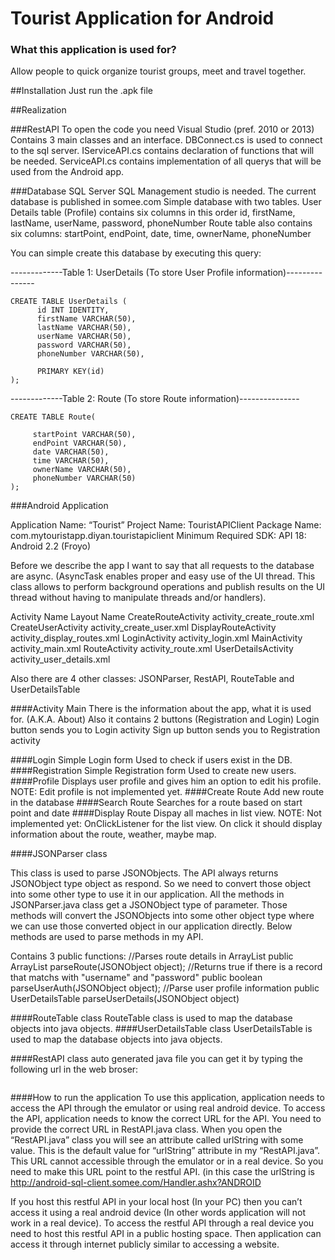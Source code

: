# Tourist Application for Android

### What this application is used for?
Allow people to quick organize tourist groups, meet and travel together.

##Installation
Just run the .apk file

##Realization

###RestAPI
To open the code you need Visual Studio (pref. 2010 or 2013)
Contains 3 main classes and an interface.
DBConnect.cs is used to connect to the sql server.
IServiceAPI.cs contains declaration of functions that will be needed.
ServiceAPI.cs contains implementation of all querys that will be used from the Android app.

###Database
SQL Server
SQL Management studio is needed.
The current database is published in somee.com
Simple database with two tables.
User Details table (Profile) contains six columns in this order id, firstName, lastName, userName, password, phoneNumber
Route table also contains six columns: startPoint, endPoint, date, time, ownerName, phoneNumber

You can simple create this database by executing this query:

-------------Table 1: UserDetails (To store User Profile information)---------------
```
CREATE TABLE UserDetails (
      id INT IDENTITY,
      firstName VARCHAR(50),
      lastName VARCHAR(50),
      userName VARCHAR(50),
      password VARCHAR(50),
      phoneNumber VARCHAR(50),
      
      PRIMARY KEY(id)
);
 ```
-------------Table 2: Route (To store Route information)---------------
 ```
CREATE TABLE Route(
 
      startPoint VARCHAR(50),
      endPoint VARCHAR(50),
      date VARCHAR(50),
      time VARCHAR(50),
      ownerName VARCHAR(50),
      phoneNumber VARCHAR(50)
);
```


###Android Application

Application Name: “Tourist”
Project Name: TouristAPIClient
Package Name: com.mytouristapp.diyan.touristapiclient
Minimum Required SDK: API 18: Android 2.2 (Froyo)

Before we describe the app I want tо say that all requests to the database are async.
(AsyncTask enables proper and easy use of the UI thread. This class allows to perform background operations and publish results on the UI thread without having to manipulate threads and/or handlers).


Activity Name	      Layout Name
CreateRouteActivity	activity_create_route.xml
CreateUserActivity	activity_create_user.xml
DisplayRouteActivity	activity_display_routes.xml
LoginActivity	      activity_login.xml
MainActivity	      activity_main.xml
RouteActivity	      activity_route.xml
UserDetailsActivity	activity_user_details.xml

Also there are 4 other classes:
JSONParser, RestAPI, RouteTable and UserDetailsTable

####Activity Main
There is the information about the app, what it is used for. (A.K.A. About)
Also it contains 2 buttons (Registration and Login)
Login button sends you to Login activity
Sign up button sends you to Registration activity

####Login
Simple Login form
Used to check if users exist in the DB.
####Registration 
Simple Registration form
Used to create new users.
####Profile
Displays user profile and gives him an option to edit his profile.
NOTE: Edit profile is not implemented yet.
####Create Route
Add new route in the database
####Search Route
Searches for a route based on start point and date
####Display Route
Dispay all maches in list view.
NOTE: Not implemented yet: OnClickListener for the list view. On click it should display information about the route, weather, maybe map.

####JSONParser class

This class is used to parse JSONObjects.  The API always returns JSONObject type object as respond. So we need to convert those object into some other type to use it in our application. All the methods in JSONParser.java class get a JSONObject type of parameter. Those methods will convert the JSONObjects into some other object type where we can use those converted object in our application directly. Below methods are used to parse methods in my API.

Contains 3 public functions:
//Parses route details in ArrayList
 public ArrayList<RouteTable> parseRoute(JSONObject object); 
//Returns true if there is a record that matchs with "username" and "password"
 public boolean parseUserAuth(JSONObject object); 
//Parse user profile information 
 public UserDetailsTable parseUserDetails(JSONObject object)

####RouteTable class
RouteTable class is used to map the database objects into java objects.
####UserDetailsTable class
UserDetailsTable is used to map the database objects into java objects.

####RestAPI class
auto generated java file 
you can get it by typing the following url in the web broser:
```http://android-sql-client.somee.com/Handler.ashx?ANDROID 
```

####How to run the application
To use this application, application needs to access the API through the emulator or using real android device. To access the API, application needs to know the correct URL for the API. You need to provide the correct URL in RestAPI.java class. When you open the “RestAPI.java” class you will see an attribute called urlString with some value. This is the default value for “urlString” attribute in my “RestAPI.java”. This URL cannot accessible through the emulator or in a real device.  So you need to make this URL point to the restful API. (in this case the urlString is http://android-sql-client.somee.com/Handler.ashx?ANDROID 

If you host this restful API in your local host (In your PC) then you can’t access it using a real android device (In other words application will not work in a real device). To access the restful API through a real device you need to host this restful API in a public hosting space. Then application can access it through internet publicly similar to accessing a website.
